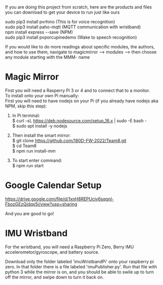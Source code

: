 If you are doing this project from scratch, here are the products and files you can download to get your device to run just like ours

sudo pip3 install pvrhino  (This is for voice recognition)  
sudo pip3 install paho-mqtt    (MQTT communication with wristband)  
npm install express --save   (NPM)  
sudo pip3 install pvporcupinedemo    (Wake to speech recognition)  

If you would like to do more readings about specific modules, the authors, and how to use them, navigate to magicmirror --> modules --> then choose any module starting with the MMM- name

# Magic Mirror

First you will need a Rasperry Pi 3 or 4 and to connect that to a monitor. <br />
To install onto your own Pi manually: <br />
First you will need to have nodejs on your Pi (if you already have nodejs aka NPM, skip this step): <br />
1) In Pi terminal: <br />
$ curl -sL https://deb.nodesource.com/setup_16.x | sudo -E bash -  <br />
$ sudo apt install -y nodejs <br />

3) Then install the smart mirror:  <br />
$ git clone https://github.com/180D-FW-2022/Team8.git  <br />
$ cd Team8 <br />
$ npm run install-mm <br />
4) To start enter command: <br />
$ npm run start <br />

# Google Calendar Setup

https://drive.google.com/file/d/1xnH8REPUciv6sqgnl-FbozGEzQidqx5i/view?usp=sharing

And you are good to go!

# IMU Wristband

For the wristband, you will need a Raspberry Pi Zero, Berry IMU accelerometor/gyroscope, and battery source.

Download only the folder labeled 'imuWristbandPi' onto your raspberry pi zero. In that folder there is a file labeled 'imuPublisher.py'. Run that file with python 3 while the mirror is on, and you should be able to swile up to turn off the mirror, and swipe down to turn it back on.
